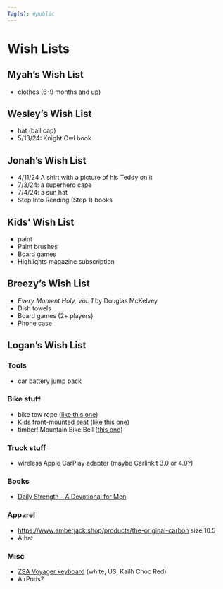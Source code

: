 ```yaml
---
Tag(s): #public
---
```

# Wish Lists

## Myah’s Wish List
- clothes (6-9 months and up)

## Wesley’s Wish List 
- hat (ball cap)
- 5/13/24: Knight Owl book

## Jonah’s Wish List
-  4/11/24 A shirt with a picture of his Teddy on it
- 7/3/24: a superhero cape
- 7/4/24: a sun hat
- Step Into Reading (Step 1) books

## Kids’ Wish List
- paint
- Paint brushes 
- Board games
- Highlights magazine subscription 

## Breezy’s Wish List
- _Every Moment Holy, Vol. 1_ by Douglas McKelvey
- Dish towels
- Board games (2+ players)
- Phone case

## Logan’s Wish List

### Tools 
* car battery jump pack

### Bike stuff
* bike tow rope ([like this one](https://kidsrideshotgun.com/products/mtb-tow-rope))
* Kids front-mounted seat (like [this one](https://kidsrideshotgun.com/products/shotgun-kids-mtb-seat))
* timber! Mountain Bike Bell ([this one](https://mtbbell.com/collections/mountain-bike-bells/products/model-yew-bolt-on-mountain-bike-bell))

### Truck stuff
- wireless Apple CarPlay adapter (maybe Carlinkit 3.0 or 4.0?)

### Books
- [Daily Strength - A Devotional for Men](https://www.google.com/books/edition/Daily_Strength/qWJaEAAAQBAJ?hl=en)

### Apparel
- https://www.amberjack.shop/products/the-original-carbon size 10.5
- A hat
### Misc
- [ZSA Voyager keyboard](https://www.zsa.io/voyager/buy) (white, US, Kailh Choc Red)
- AirPods?